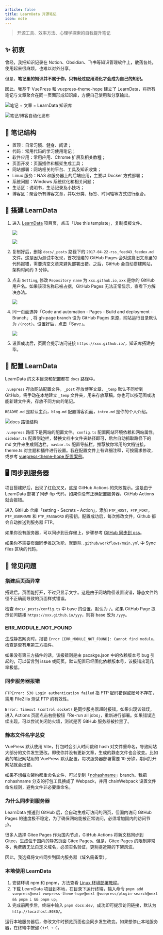 ```yaml
---
article: false
title: LearnData 开源笔记
icon: note
---
```


> 开源工具、效率方法、心理学探索的自我提升笔记

## ✨ 初衷

曾经，我把知识记录在 Notion、Obsidian、飞书等知识管理软件上，散落各处，使用起来很麻烦，也难以对外分享。

但是，**笔记里的知识并不属于你，只有经过应用消化才会成为自己的知识。**

因此，我基于 VuePress 和 vuepress-theme-hope 建立了 LearnData，将所有笔记与文章聚合在同一页面形成知识库，方便自己使用和分享输出。

![](http://tc.seoipo.com/2022-08-22-19-28-25.png?imageMogr2/thumbnail/!80p "笔记 + 文章 = LearnData 知识库")

![](http://tc.seoipo.com/2022-08-22-18-01-03.png "笔记/博客自动化发布")

## 🧱 笔记结构

- 置顶：日常习惯、健身、阅读；
- 代码：常用代码的学习使用笔记；
- 软件应用：常用应用、Chrome 扩展及相关教程；
- 页面开发：页面插件和框架生成工具；
- 网站部署：网站相关的平台、工具及知识收集；
- Linux 服务：NAS 和服务器上的后端应用，主要以 Docker 方式部署；
- 系统问题：Windows 系统优化和相关问题；
- 生活区：说明书，生活记录及小技巧；
- 博客区：聚合所有博客文章，并以分类、标签、时间轴等方式进行组合。

## 🍥 搭建 LearnData

1. 进入 [LearnData](https://github.com/rockbenben/LearnData) 项目页，点击「Use this template」，复制模板文件。

   ![](http://tc.seoipo.com/2022-08-10-19-32-05.png)

   ![](http://tc.seoipo.com/2022-08-10-19-34-13.png?imageMogr2/thumbnail/!60p)

2. 复制好后，删除 `docs/_posts` 路径下的 `2017-04-22-rss_feed43_feedex.md` 文件。这是因为测试中发现，首次搭建的 GitHub Pages 会对这篇旧文章里的代码报错，需要清空文章来避免部署出错。之后，GitHub 会自动搭建网站，架构时间约 3 分钟。
3. 点击 `Setting`, 修改 `Repository name` 为 `xxx.github.io`, `xxx` 是你的 GitHub 用户名。如果该项名称已被占据，GitHub Pages 无法正常显示，查看下方解决办法。

   ![](http://tc.seoipo.com/20180505202201.png)

4. 同一页面选择「Code and automation - Pages - Build and deployment - Branch」, 将 gh-page branch 设为 GitHub Pages 来源，网站运行目录默认为 `/(root)`。设置好后，点击「Save」。

   ![](http://tc.seoipo.com/2022-08-10-19-39-15.png)

5. 设置成功后，页面会提示访问链接 `https://xxx.github.io/`，知识库搭建完毕。

## 🔣 配置 LearnData

LearnData 的文本目录和配置都在 `docs` 路径中。

`.vuepress` 存放网站配置文件，`_post` 存放博客文章，`_temp` 默认不同步到 GitHub，需手动在本地建立 `_temp` 文件夹，用来存放草稿。你也可以按范围或功能新建文件夹，存放不同方向的笔记。

`README.md` 是默认主页，`blog.md` 配置博客页面，`intro.md` 是你的个人介绍。

![](http://tc.seoipo.com/2022-08-22-18-04-08.png "docs 路径结构")

`.vuepress` 路径下是网站的配置文件。`config.ts` 配置网站环境依赖和网站属性。`sidebar.ts` 配置侧边栏，替换文档中文件夹路径即可，后台自动抓取路径下的 md 文件来生成侧边栏。`navbar.ts` 配置导航栏，推荐放你常用的文档链接。theme.ts 对主题和插件进行设置。我在配置文件上有详细注释，可按需求修改，或参考 [vuepress-theme-hope 配置案例](https://github.com/vuepress-theme-hope/vuepress-theme-hope/tree/main/docs/theme/src/.vuepress)。

## 🖥️ 同步到服务器

项目搭建好后，出现了红色叉叉，这是 GitHub Actions 的失败提示。这是由于 LearnData 部署了同步 ftp 代码，如果你没有正确配置服务器，GitHub Actions 就会报错。

进入 GitHub 仓库「setting - Secrets - Action」，添加 `FTP_HOST`，`FTP_PORT`，`FTP_USERNAME` 和 `FTP_PASSWORD` 的密钥。配置成功后，每次修改文件，Github 都会自动推送到服务器 FTP。

如果你没有服务器，可以同步到云存储上，步骤参考 [GitHub 同步到 oss](https://newzone.top/deploy/Static.html#同步到-oss)。

如果你不需要页面同步推送功能，就删除 `.github/workflows/main.yml` 中 Sync files 区块的代码。

## 🤔 常见问题

### 搭建后页面异常

搭建后，页面能打开，不过只显示文字。这是由于网站路径设置设错，静态文件路径不正确而导致的页面样式错误。

检查 `docs/_posts/config.ts` 中 base 的设置，默认为 `/`。如果 GitHub Page 提示访问链接 `https://xxx.github.io/yyy`，则将 base 改为 `/yyy`。

### ERR_MODULE_NOT_FOUND

生成静态网页时，报错 `Error [ERR_MODULE_NOT_FOUND]: Cannot find module`，检查是否有用第三方插件。

如果没有第三方插件的话，该报错则是由 pacakge.json 中的依赖版本号 bug 引起的，可以留言到 issue 或网页。默认配置已经固化依赖版本号，该报错出现几率极低。

### 同步服务器报错

`FTPError: 530 Login authentication failed` 指 FTP 密码错误或账号不存在，需用 FileZilla 测试 FTP 的有效性。

`Error: Timeout (control socket)` 是同步服务器超时报错。如果出现该错误，进入 Actions 页面点击右侧按钮「Re-run all jobs」，重新进行部署。如果错误连续出现，可以尝试关闭防火墙，测试是否 GitHub 服务器被拉黑了。

### 静态文件名字总变

VuePress 默认使用 Vite，打包时会引入时间戳和 hash 对文件重命名，导致网站大部分的文件发生更改。即使你并没有更新文章，生成的静态文件也会改变。比如我的笔记网站用的 VuePress 默认配置，每次服务器部署需要 10 分钟，期间打开网站就会出错。

如果不想每次架构都重命名文件，可以复制「[nohashname](https://github.com/rockbenben/LearnData/tree/nohashname)」branch。我把 nohashname 分支的打包工具换成了 Webpack，并用 chainWebpack 设置文件命名规则，避免文件非必要重命名。

### 为什么同步到服务器

LearnData 推送到 GitHub 后，会自动生成可访问的网页，但国内访问 GitHub Pages 的速度极不稳定，为了确保网站能被正常访问，必须增加国内的访问节点。

很多人选择 Gitee Pages 作为国内节点，GitHub Actions 将新文档同步到 Gitee，生成位于国内的静态页面 Gitee Pages。但是，Gitee Pages 的限制非常多，免费版无法自定义域名，必须实名验证，更别提近期的下架风波。

因此，我选择将文档同步到国内服务器（域名需备案）。

### 本地使用 LearnData

1. 安装环境 npm 和 pnpm，方法查看 [Linux 环境部署教程](https://newzone.top/deploy/VPS.html#环境部署)。
2. 下载 LearnData 项目到本地，在目录下运行终端，输入命令 `pnpm add vuepress@next vuepress-theme-hope@next @vuepress/plugin-search@next && pnpm i && pnpm up`。
3. 完成前两步后，终端中输入 `pnpm docs:dev`，成功即可提示访问链接，默认为 `http://localhost:8080/`。

运行本地服务器后，修改文件时预览页面也会同步发生改变。如果想停止本地服务器，在终端中按键 `Ctrl + C`。
